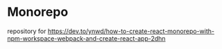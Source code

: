 # Monorepo
repository for https://dev.to/ynwd/how-to-create-react-monorepo-with-npm-workspace-webpack-and-create-react-app-2dhn